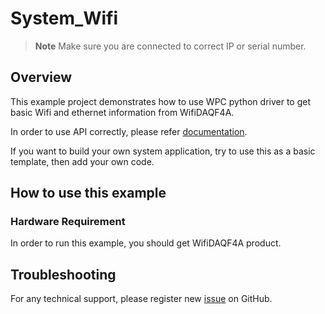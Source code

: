 # System_Wifi
> **Note**
> Make sure you are connected to correct IP or serial number.

## Overview

This example project demonstrates how to use WPC python driver to get basic Wifi and ethernet information from WifiDAQF4A.

In order to use API correctly, please refer [documentation](https://wpc-systems-ltd.github.io/WPC_Python_driver_release/).

If you want to build your own system application, try to use this as a basic template, then add your own code.

## How to use this example

### Hardware Requirement

In order to run this example, you should get WifiDAQF4A product. 

## Troubleshooting

For any technical support, please register new [issue](https://github.com/WPC-Systems-Ltd/WPC_Python_driver_release/issues) on GitHub.